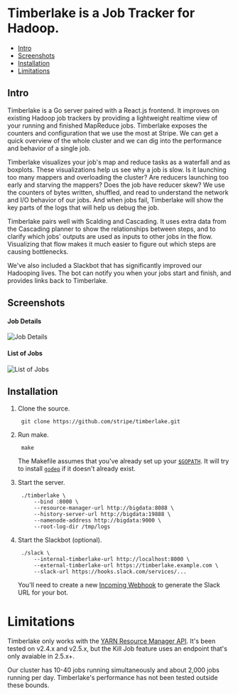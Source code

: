 # Timberlake is a Job Tracker for Hadoop.

* [Intro](#intro)
* [Screenshots](#screenshots)
* [Installation](#installation)
* [Limitations](#limitations)

## Intro

Timberlake is a Go server paired with a React.js frontend. It improves on
existing Hadoop job trackers by providing a lightweight realtime view of your
running and finished MapReduce jobs. Timberlake exposes the counters and
configuration that we use the most at Stripe. We can get a quick overview of the
whole cluster and we can dig into the performance and behavior of a single job.

Timberlake visualizes your job's map and reduce tasks as a waterfall and as
boxplots. These visualizations help us see why a job is slow. Is it launching
too many mappers and overloading the cluster? Are reducers launching too early
and starving the mappers? Does the job have reducer skew? We use the
counters of bytes written, shuffled, and read to understand the network and I/O
behavior of our jobs. And when jobs fail, Timberlake will show the key
parts of the logs that will help us debug the job.

Timberlake pairs well with Scalding and Cascading. It uses extra data from the
Cascading planner to show the relationships between steps, and to clarify which
jobs' outputs are used as inputs to other jobs in the flow. Visualizing that
flow makes it much easier to figure out which steps are causing bottlenecks.

We've also included a Slackbot that has significantly improved our Hadooping
lives. The bot can notify you when your jobs start and finish, and provides
links back to Timberlake.


## Screenshots

#### Job Details
![Job Details](https://cloud.githubusercontent.com/assets/57258/5138257/b65377fe-7100-11e4-89b9-13fbacf411b1.png)

#### List of Jobs
![List of Jobs](https://cloud.githubusercontent.com/assets/57258/5137476/f755b92c-70ee-11e4-8d6f-6819e5035529.png)


## Installation

1. Clone the source.

        git clone https://github.com/stripe/timberlake.git

2. Run make.

        make

    The Makefile assumes that you've already set up your
    [`$GOPATH`](http://golang.org/doc/code.html). It will try to install
    [`godep`](https://github.com/tools/godep) if it doesn't already exist.

3. Start the server.

        ./timberlake \
            --bind :8000 \
            --resource-manager-url http://bigdata:8088 \
            --history-server-url http://bigdata:19888 \
            --namenode-address http://bigdata:9000 \
            --root-log-dir /tmp/logs

4. Start the Slackbot (optional).

        ./slack \
            --internal-timberlake-url http://localhost:8000 \
            --external-timberlake-url https://timberlake.example.com \
            --slack-url https://hooks.slack.com/services/...

    You'll need to create a new [Incoming Webhook](https://slack.com/services)
    to generate the Slack URL for your bot.


# Limitations

Timberlake only works with the [YARN Resource
Manager API](https://hadoop.apache.org/docs/r2.5.2/hadoop-yarn/hadoop-yarn-site/ResourceManagerRest.html). It's been tested on v2.4.x and v2.5.x, but the Kill Job feature uses an endpoint that's only avaiable in 2.5.x+.

Our cluster has 10-40 jobs running simultaneously and about 2,000 jobs running
per day. Timberlake's performance has not been tested outside these bounds.
